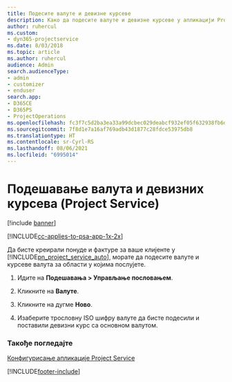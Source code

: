 ```yaml
---
title: Подесите валуте и девизне курсеве
description: Како да подесите валуте и девизне курсеве у апликацији Project Service
author: ruhercul
ms.custom:
- dyn365-projectservice
ms.date: 8/03/2018
ms.topic: article
ms.author: ruhercul
audience: Admin
search.audienceType:
- admin
- customizer
- enduser
search.app:
- D365CE
- D365PS
- ProjectOperations
ms.openlocfilehash: fc3f7c5d2ba3ea33a99dcbec029deabcf932ef05f632938fb6d804e7f5405d3d
ms.sourcegitcommit: 7f8d1e7a16af769adb43d1877c28fdce53975db8
ms.translationtype: HT
ms.contentlocale: sr-Cyrl-RS
ms.lasthandoff: 08/06/2021
ms.locfileid: "6995014"
---
```

# <a name="set-up-currencies-and-exchange-rates-project-service"></a>Подешавање валута и девизних курсева (Project Service)

[!include [banner](../includes/psa-now-project-operations.md)]

[!INCLUDE[cc-applies-to-psa-app-1x-2x](../includes/cc-applies-to-psa-app-1x-2x.md)]

Да бисте креирали понуде и фактуре за ваше клијенте у [!INCLUDE[pn_project_service_auto](../includes/pn-project-service-auto.md)], морате да подесите валуте и курсеве валута за области у којима послујете.  
  
1.  Идите на **Подешавања > Управљање пословањем**.  
  
2.  Кликните на **Валуте**.  
  
3.  Кликните на дугме **Ново**.  
  
4.  Изаберите трословну ISO шифру валуте да бисте подесили и поставили девизни курс са основном валутом.  
  
### <a name="see-also"></a>Такође погледајте  
 [Конфигурисање апликације Project Service](../psa/configure.md)


[!INCLUDE[footer-include](../includes/footer-banner.md)]